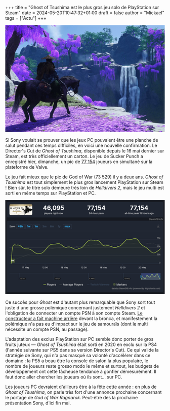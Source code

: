 +++
title = "Ghost of Tsushima est le plus gros jeu solo de PlayStation sur Steam"
date = 2024-05-20T10:47:32+01:00
draft = false
author = "Mickael"
tags = ["Actu"]
+++

![Ghost of Tsushima](Ghost.jpg "Un chemin parsemé de fleurs pour Ghost of Tsushima sur PC.")

Si Sony voulait se prouver que les jeux PC pouvaient être une planche de salut pendant ces temps difficiles, en voici une nouvelle confirmation. Le Director's Cut de *Ghost of Tsushima*, disponible depuis le 16 mai dernier sur Steam, est très officiellement un carton. Le jeu de Sucker Punch a enregistré hier, dimanche, un pic de [77 154](https://steamdb.info/app/2215430/charts/) joueurs en simultané sur la plateforme de Valve.

Le jeu fait mieux que le pic de God of War (73 529) il y a deux ans. *Ghost of Tsushima* est tout simplement le plus gros lancement PlayStation sur Steam ! Bien sûr, le titre solo demeure très loin de *Helldivers 2*, mais le jeu multi est sorti en même temps sur PlayStation et PC.

![Ghost of Tsushima](steamdb.jpg "© SteamDB")

Ce succès pour *Ghost* est d'autant plus remarquable que Sony sort tout juste d'une grosse polémique concernant justement *Helldivers 2* et l'obligation de connecter un compte PSN à son compte Steam. [Le constructeur a fait machine arrière](https://nostick.fr/articles/2024/mai/0505-sony-fait-plonger-helldivers-2-en-enfer/) devant la bronca, et manifestement la polémique n'a pas eu d'impact sur le jeu de samouraïs (dont le multi nécessite un compte PSN, au passage).

L'adaptation des exclus PlayStation sur PC semble donc porter de gros fruits juteux — *Ghost of Tsushima* était sorti en 2020 en exclu sur la PS4 (l'année suivante sur PS5 dans sa version Director's Cut). Ce qui valide la stratégie de Sony, qui n'a pas masqué sa volonté d'accélérer dans ce domaine : la PS5 a beau être la console de salon la plus populaire, le nombre de joueurs reste grosso modo le même et surtout, les budgets de développement ont cette fâcheuse tendance à gonfler démesurément. Il faut donc aller chercher les joueurs où ils sont… sur PC.

Les joueurs PC devraient d'ailleurs être à la fête cette année : en plus de *Ghost of Tsushima*, on parle très fort d'une annonce  prochaine concernant le portage de *God of War Ragnarok*. Peut-être dès la prochaine présentation Sony, d'ici fin mai.